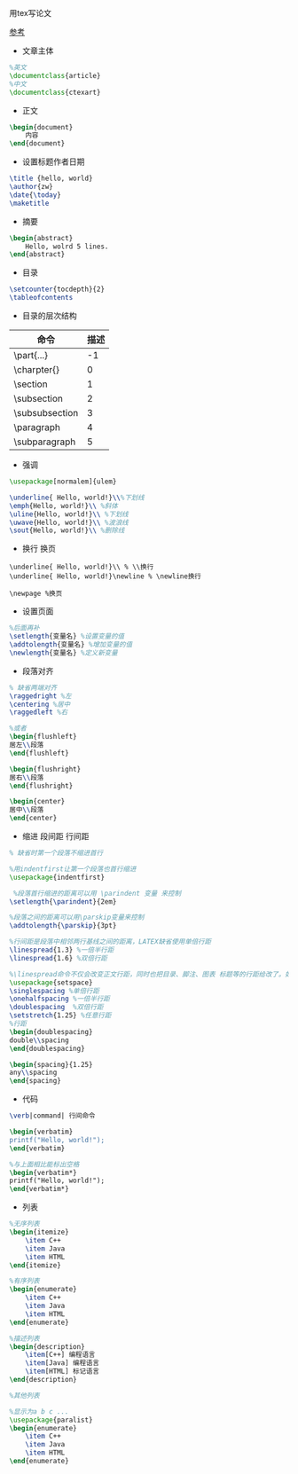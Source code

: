 用tex写论文

[参考](E:\learn\pdf\tex\lnotes2.pdf)

* 文章主体

```latex
%英文
\documentclass{article}
%中文
\documentclass{ctexart}
```

* 正文

```latex
\begin{document}
	内容
\end{document}
```

* 设置标题作者日期

```latex
\title {hello, world}
\author{zw}
\date{\today}
\maketitle
```

* 摘要

```latex
\begin{abstract}
	Hello, wolrd 5 lines.
\end{abstract}
```

* 目录

```latex
\setcounter{tocdepth}{2}
\tableofcontents
```

* 目录的层次结构

| 命令           | 描述 |
| -------------- | ---- |
| \part{...}     | -1   |
| \charpter{}    | 0    |
| \section       | 1    |
| \subsection    | 2    |
| \subsubsection | 3    |
| \paragraph     | 4    |
| \subparagraph  | 5    |

* 强调

```latex
\usepackage[normalem]{ulem}

\underline{	Hello, world!}\\%下划线
\emph{Hello, world!}\\ %斜体
\uline{Hello, world!}\\ %下划线		
\uwave{Hello, world!}\\ %波浪线	
\sout{Hello, world!}\\ %删除线
```

* 换行 换页 

```
\underline{	Hello, world!}\\ % \\换行
\underline{	Hello, world!}\newline % \newline换行

\newpage %换页
```

* 设置页面

```latex
%后面再补
\setlength{变量名} %设置变量的值 
\addtolength{变量名} %增加变量的值 
\newlength{变量名} %定义新变量
```

* 段落对齐

```latex
% 缺省两端对齐
\raggedright %左
\centering %居中
\raggedleft %右

%或者
\begin{flushleft}
居左\\段落 
\end{flushleft}

\begin{flushright}
居右\\段落 
\end{flushright}

\begin{center} 
居中\\段落 
\end{center}
```

* 缩进 段间距 行间距

```latex
% 缺省时第一个段落不缩进首行

%用indentfirst让第一个段落也首行缩进
\usepackage{indentfirst}

 %段落首行缩进的距离可以用 \parindent 变量 来控制
\setlength{\parindent}{2em} 

%段落之间的距离可以用\parskip变量来控制
\addtolength{\parskip}{3pt}

%行间距是段落中相邻两行基线之间的距离，LATEX缺省使用单倍行距
\linespread{1.3} %一倍半行距 
\linespread{1.6} %双倍行距

%\linespread命令不仅会改变正文行距，同时也把目录、脚注、图表 标题等的行距给改了。如果只想改正文行距，可以使用setspace宏包
\usepackage{setspace} 
\singlespacing %单倍行距
\onehalfspacing %一倍半行距 
\doublespacing  %双倍行距
\setstretch{1.25} %任意行距
%行距
\begin{doublespacing} 
double\\spacing 
\end{doublespacing}

\begin{spacing}{1.25}
any\\spacing 
\end{spacing}
```

* 代码

```latex
\verb|command| 行间命令

\begin{verbatim} 
printf("Hello, world!");
\end{verbatim}

%与上面相比能标出空格
\begin{verbatim*}
printf("Hello, world!"); 
\end{verbatim*}
```

* 列表

```latex
%无序列表
\begin{itemize}
    \item C++ 
    \item Java 
    \item HTML
\end{itemize}

%有序列表
\begin{enumerate}
    \item C++ 
    \item Java 
    \item HTML
\end{enumerate}

%描述列表
\begin{description}
    \item[C++] 编程语言 
    \item[Java] 编程语言 
    \item[HTML] 标记语言 
\end{description}

%其他列表

%显示为a b c ...
\usepackage{paralist}
\begin{enumerate} 
    \item C++ 
    \item Java 
    \item HTML
\end{enumerate}
```

